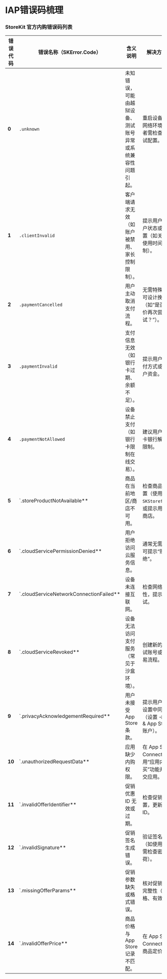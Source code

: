 # IAP错误码梳理

### **StoreKit 官方内购错误码列表**

|错误代码|错误名称（SKError.Code）|含义说明|解决方案建议|
| ----------| -----------------------------------------------------| --------------------------------------------------------------| ----------------------------------------------------------------------|
|**0**|​`.unknown`​|未知错误，可能由越狱设备、测试账号异常或系统兼容性问题引起。|重启设备或更换网络环境；开发者需检查沙盒测试配置。|
|**1**|​`.clientInvalid`​|客户端请求无效（如账户被禁用、家长控制限制）。|提示用户检查账户状态或设备设置（如关闭“屏幕使用时间”限制）。|
|**2**|​`.paymentCancelled`​|用户主动取消支付流程。|无需特殊处理，可设计挽留提示（如“是否以折扣价再次尝试？”）。|
|**3**|​`.paymentInvalid`​|支付信息无效（如银行卡过期、余额不足）。|提示用户更新支付方式或检查账户资金。|
|**4**|​`.paymentNotAllowed`​|设备禁止支付（如银行卡限制在线交易）。|建议用户联系发卡银行解除交易限制。|
|**5**|\`.storeProductNotAvailable\*\*|商品在当前地区/商店不可用。|检查商品区域设置（使用`SKStorefront`），或提示用户切换商店。|
|**6**|\`.cloudServicePermissionDenied\*\*|用户拒绝访问云服务信息。|通常无需处理，可提示“购买被拒绝”。|
|**7**|\`.cloudServiceNetworkConnectionFailed\*\*|设备未连接互联网。|检查网络稳定性，提示用户重试。|
|**8**|\`.cloudServiceRevoked\*\*|设备无法访问支付服务（常见于沙盒环境）。|创建新的沙盒测试账号或重启交易流程。|
|**9**|\`.privacyAcknowledgementRequired\*\*|用户未接受 App Store 条款。|提示用户在设备设置中同意条款（设置 → iTunes & App Store → 账户）。|
|**10**|\`.unauthorizedRequestData\*\*|应用缺少内购权限。|在 App Store Connect 中启用“应用内购买”功能并重新提交应用。|
|**11**|\`.invalidOfferIdentifier\*\*|促销优惠 ID 无效或过期。|检查促销活动配置，更新优惠 ID。|
|**12**|\`.invalidSignature\*\*|促销签名生成错误。|验证签名算法（如使用 JWT 需检查密钥和载荷）。|
|**13**|\`.missingOfferParams\*\*|促销参数缺失或格式错误。|核对促销配置的完整性（如价格、有效期）。|
|**14**|\`.invalidOfferPrice\*\*|商品价格与 App Store 记录不匹配。|在 App Store Connect 中更新商品定价。|

‍
